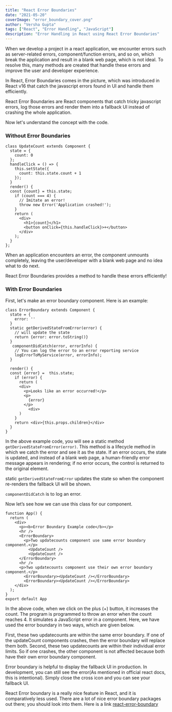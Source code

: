 ```yaml
---
title: "React Error Boundaries"
date: "2021-05-20"
coverImage: "error_boundary_cover.png"
author: "Versha Gupta"
tags: ["React", "Error Handling", "JavaScript"]
description: "Error Handling in React using React Error Boundaries"
---
```


When we develop a project in a react application, we encounter errors such as server-related errors, component/function errors, and so on, which break the application and result in a blank web page, which is not ideal. To resolve this, many methods are created that handle these errors and improve the user and developer experience.

In React, Error Boundaries comes in the picture, which was introduced in React v16 that catch the javascript errors found in UI and handle them efficiently.

React Error Boundaries are React components that catch tricky javascript errors, log those errors and render them into a fallback UI instead of crashing the whole application.

Now let's understand the concept with the code.

### Without Error Boundaries

```JS
class UpdateCount extends Component {
  state = {
    count: 0
  };
  handleClick = () => {
    this.setState({
      count: this.state.count + 1
    });
  }
  render() {
  const {count} = this.state;
    if (count === 4) {
      // Imitate an error!
      throw new Error('Application crashed!');
    }
    return (
      <div>
        <h1>{count}</h1>
        <button onClick={this.handleClick}>+</button>
      </div>
    );
  }
};
```

When an application encounters an error, the component unmounts completely, leaving the user/developer with a blank web page and no idea what to do next.

React Error Boundaries provides a method to handle these errors efficiently!

### With Error Boundaries

First, let's make an error boundary component. Here is an example:

```JS
class ErrorBoundary extends Component {
  state = {
    error: ''
  }
  static getDerivedStateFromError(error) {
    // will update the state
    return {error: error.toString()}
  }
   componentDidCatch(error, errorInfo) {
    // You can log the error to an error reporting service
    logErrorToMyService(error, errorInfo);
  }

  render() {
  const {error} =  this.state;
    if (error) {
      return (
      <div>
        <p>Looks like an error occurred!</p>
        <p>
          {error}
        </p>
          <div>
      )
    }
    return <div>{this.props.children}</div>
  }
}
```

In the above example code, you will see a static method `getDerivedStateFromError(error)`. This method is a lifecycle method in which we catch the error and see it as the state. If an error occurs, the state is updated, and instead of a blank web page, a human-friendly error message appears in rendering; if no error occurs, the control is returned to the original element.

static `getDerivedStateFromError` updates the state so when the component re-renders the fallback UI will be shown.

`componentDidCatch` is to log an error.

Now let’s see how we can use this <ErrorBoundary> class for our <UpdateCount> component.

```JS
function App() {
  return (
    <div>
      <p><b>Error Boundary Example code</b></p>
      <hr />
      <ErrorBoundary>
        <p>Two updatecounts component use same error boundary component.</p>
          <UpdateCount />
          <UpdateCount />
      </ErrorBoundary>
      <hr />
      <p>Two updatecounts component use their own error boundary component.</p>
        <ErrorBoundary><UpdateCount /></ErrorBoundary>
        <ErrorBoundary><UpdateCount /></ErrorBoundary>
    </div>
  );
}
export default App
```

In the above code, when we click on the plus (+) button, it increases the count. The program is programmed to throw an error when the count reaches 4. It simulates a JavaScript error in a component. Here, we have used the error boundary in two ways, which are given below.

First, these two updatecounts are within the same error boundary. If one of the updateCount components crashes, then the error boundary will replace them both.
Second, these two updatecounts are within their individual error limits. So if one crashes, the other component is not affected because both have their own error boundary component.

Error boundary is helpful to display the fallback UI in production. In development, you can still see the error(As mentioned in official react docs, this is intentional). Simply close the cross icon and you can see your fallback UI.

React Error boundary is a really nice feature in React, and it is comparatively less used.
There are a lot of nice error boundary packages out there; you should look into them. Here is a link [react-error-boundary](https://github.com/bvaughn/react-error-boundary#readme)
